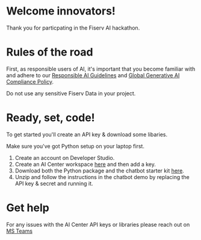 # Welcome innovators!

Thank you for particpating in the Fiserv AI hackathon.

# Rules of the road
First, as responsible users of AI, it's important that you become familiar with and adhere to our [Responsible AI Guidelines](https://urldefense.com/v3/__https:/fiserv.us.newsweaver.com/1wfrx4ekai/7z6gzfx36rb1g5t5hojie9/external?email=true&a=6&p=21640588&t=8935246__;!!P9vvK-4S!gwj_FyHAbETgna37U817yfW04fzLUrNuvIwPXyLwdKupEedtucam_pMHxBpKo_CGAUTtF_SjC4NcI7MArGZdYMMyNeAg2w7Dhpw$) and [Global Generative AI Compliance Policy](https://urldefense.com/v3/__https:/fiserv.us.newsweaver.com/1wfrx4ekai/qm64v4jwa5j1g5t5hojie9/external?email=true&a=6&p=21640588&t=8935246__;!!P9vvK-4S!gwj_FyHAbETgna37U817yfW04fzLUrNuvIwPXyLwdKupEedtucam_pMHxBpKo_CGAUTtF_SjC4NcI7MArGZdYMMyNeAgnaerjYM$).

Do not use any sensitive Fiserv Data in your project.

# Ready, set, code!

To get started you'll create an API key & download some libaries.

Make sure you've got Python setup on your laptop first.

1. Create an account on Developer Studio.
2. Create an AI Center workspace [here](/workspaces) and then add a key.
3. Download both the Python package and the chatbot starter kit [here](?path=/docs/resources.md).
4. Unzip and follow the instructions in the chatbot demo by replacing the API key & secret and running it.

# Get help

For any issues with the AI Center API keys or libraries please reach out on [MS Teams](https://teams.microsoft.com/l/channel/19%3Aff45ead61fef4852b1785fa43ffda4ba%40thread.tacv2/Hackathon?groupId=982cd560-8afd-42fc-bb4c-543e1989b6b1&tenantId=11873a1f-4c8d-450d-8dfb-e37a2e2557f8)
